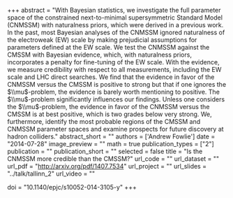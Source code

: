 
+++
abstract = "With Bayesian statistics, we investigate the full parameter space of the constrained next-to-minimal supersymmetric Standard Model (CNMSSM) with naturalness priors, which were derived in a previous work. In the past, most Bayesian analyses of the CNMSSM ignored naturalness of the electroweak (EW) scale by making prejudicial assumptions for parameters defined at the EW scale. We test the CNMSSM against the CMSSM with Bayesian evidence, which, with naturalness priors, incorporates a penalty for fine-tuning of the EW scale. With the evidence, we measure credibility with respect to all measurements, including the EW scale and LHC direct searches. We find that the evidence in favor of the CNMSSM versus the CMSSM is positive to strong but that if one ignores the $\\mu$-problem, the evidence is barely worth mentioning to positive. The $\\mu$-problem significantly influences our findings. Unless one considers the $\\mu$-problem, the evidence in favor of the CNMSSM versus the CMSSM is at best positive, which is two grades below very strong. We, furthermore, identify the most probable regions of the CMSSM and CNMSSM parameter spaces and examine prospects for future discovery at hadron colliders."
abstract_short = ""
authors = ['Andrew Fowlie']
date = "2014-07-28"
image_preview = ""
math = true
publication_types = ["2"]
publication = ""
publication_short = ""
selected = false
title = "Is the CNMSSM more credible than the CMSSM?"
url_code = ""
url_dataset = ""
url_pdf = "http://arxiv.org/pdf/1407.7534"
url_project = ""
url_slides = "../talk/tallinn_2"
url_video = ""

doi = "10.1140/epjc/s10052-014-3105-y"
+++

